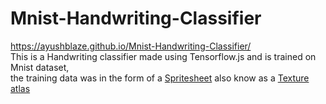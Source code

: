 # Mnist-Handwriting-Classifier
https://ayushblaze.github.io/Mnist-Handwriting-Classifier/ <br>
This is a Handwriting classifier made using Tensorflow.js and is trained on Mnist dataset,<br> the training data was in the form of a [Spritesheet](https://en.wikipedia.org/wiki/Texture_atlas#:~:text=In%20computer%20graphics%2C%20a%20texture,together%20to%20reduce%20overall%20dimensions.&text=A%20sub%2Dimage%20is%20drawn,it%20out%20of%20the%20atlas.) also know as a [Texture atlas](https://en.wikipedia.org/wiki/Texture_atlas#:~:text=In%20computer%20graphics%2C%20a%20texture,together%20to%20reduce%20overall%20dimensions.&text=A%20sub%2Dimage%20is%20drawn,it%20out%20of%20the%20atlas.)
